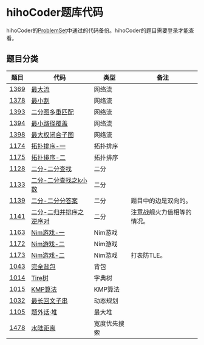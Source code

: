 # hihoCoder题库代码

hihoCoder的[ProblemSet](http://hihocoder.com/problemset/)中通过的代码备份。hihoCoder的题目需要登录才能查看。

## 题目分类
|题目|代码|类型|备注|
|---|---|---|---|
|[1369](http://hihocoder.com/problemset/problem/1369)|[最大流](https://github.com/Reuynil/HihocoderSolutions/tree/master/1369/1369)|网络流||
|[1378](http://hihocoder.com/problemset/problem/1378)|[最小割](https://github.com/Reuynil/HihocoderSolutions/tree/master/1378/1378)|网络流||
|[1393](http://hihocoder.com/problemset/problem/1393)|[二分图多重匹配](https://github.com/Reuynil/HihocoderSolutions/tree/master/1393/1393)|网络流||
|[1394](http://hihocoder.com/problemset/problem/1394)|[最小路径覆盖](https://github.com/Reuynil/HihocoderSolutions/tree/master/1394/1394)|网络流||
|[1398](http://hihocoder.com/problemset/problem/1398)|[最大权闭合子图](https://github.com/Reuynil/HihocoderSolutions/tree/master/1398/1398)|网络流||
|[1174](http://hihocoder.com/problemset/problem/1174)|[拓扑排序-一](https://github.com/Reuynil/HihocoderSolutions/tree/master/1174/1174)|拓扑排序||
|[1175](http://hihocoder.com/problemset/problem/1175)|[拓扑排序-二](https://github.com/Reuynil/HihocoderSolutions/tree/master/1175/1175)|拓扑排序||
|[1128](http://hihocoder.com/problemset/problem/1128)|[二分-二分查找](https://github.com/Reuynil/HihocoderSolutions/tree/master/1128/1128)|二分||
|[1133](http://hihocoder.com/problemset/problem/1133)|[二分-二分查找之k小数](https://github.com/Reuynil/HihocoderSolutions/tree/master/1133/1133)|二分||
|[1139](http://hihocoder.com/problemset/problem/1139)|[二分-二分分答案](https://github.com/Reuynil/HihocoderSolutions/tree/master/1139/1139)|二分|题目中的边是双向的。|
|[1141](http://hihocoder.com/problemset/problem/1141)|[二分-二归并排序之逆序对](https://github.com/Reuynil/HihocoderSolutions/tree/master/1141/1141)|二分|注意战舰火力值相等的情况。|
|[1163](http://hihocoder.com/problemset/problem/1163)|[Nim游戏-一](https://github.com/Reuynil/HihocoderSolutions/tree/master/1163/1163)|Nim游戏||
|[1172](http://hihocoder.com/problemset/problem/1172)|[Nim游戏-二](https://github.com/Reuynil/HihocoderSolutions/tree/master/1172/1172)|Nim游戏||
|[1173](http://hihocoder.com/problemset/problem/1173)|[Nim游戏-二](https://github.com/Reuynil/HihocoderSolutions/tree/master/1173/1173)|Nim游戏|打表防TLE。|
|[1043](http://hihocoder.com/problemset/problem/1043)|[完全背包](https://github.com/Reuynil/HihocoderSolutions/tree/master/1043/1043)|背包||
|[1014](http://hihocoder.com/problemset/problem/1014)|[Tire树](https://github.com/Reuynil/HihocoderSolutions/tree/master/1014/1014)|字典树||
|[1015](http://hihocoder.com/problemset/problem/1015)|[KMP算法](https://github.com/Reuynil/HihocoderSolutions/tree/master/1015/1015)|KMP算法||
|[1032](http://hihocoder.com/problemset/problem/1032)|[最长回文子串](https://github.com/Reuynil/HihocoderSolutions/tree/master/1032/1032)|动态规划||
|[1105](http://hihocoder.com/problemset/problem/1105)|[题外话·堆](https://github.com/Reuynil/HihocoderSolutions/tree/master/1105/1105)|最大堆||
|[1478](http://hihocoder.com/problemset/problem/1478)|[水陆距离](https://github.com/Reuynil/HihocoderSolutions/tree/master/1478/1478)|宽度优先搜索|||

